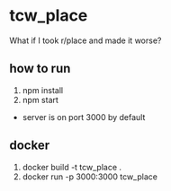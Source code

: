 # tcw_place
What if I took r/place and made it worse?

## how to run
1. npm install
2. npm start
* server is on port 3000 by default

## docker
1. docker build -t tcw_place .
2. docker run -p 3000:3000 tcw_place